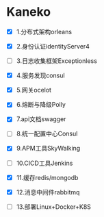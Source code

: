 # Kaneko

- [x] 1.分布式架构orleans

- [x] 2.身份认证identityServer4
- [ ] 3.日志收集框架Exceptionless
- [x] 4.服务发现consul
- [x] 5.网关ocelot
- [x] 6.熔断与降级Polly
- [x] 7.api文档swagger
- [ ] 8.统一配置中心Consul
- [x] 9.APM工具SkyWalking
- [ ] 10.CICD工具Jenkins
- [x] 11.缓存redis/mongodb
- [x] 12.消息中间件rabbitmq
- [ ] 13.部署Linux+Docker+K8S